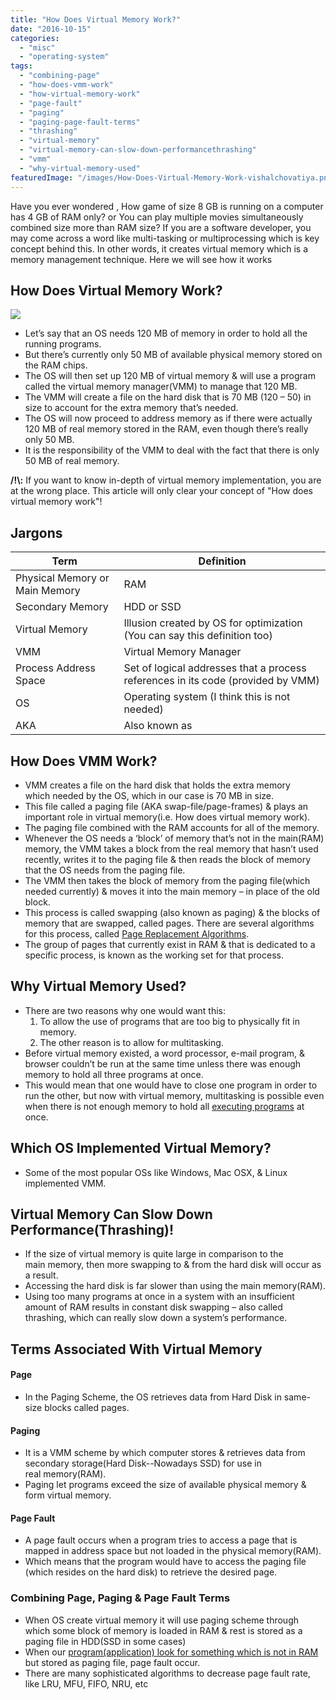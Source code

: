 ```yaml
---
title: "How Does Virtual Memory Work?"
date: "2016-10-15"
categories: 
  - "misc"
  - "operating-system"
tags: 
  - "combining-page"
  - "how-does-vmm-work"
  - "how-virtual-memory-work"
  - "page-fault"
  - "paging"
  - "paging-page-fault-terms"
  - "thrashing"
  - "virtual-memory"
  - "virtual-memory-can-slow-down-performancethrashing"
  - "vmm"
  - "why-virtual-memory-used"
featuredImage: "/images/How-Does-Virtual-Memory-Work-vishalchovatiya.png"
---
```


Have you ever wondered , How game of size 8 GB is running on a computer has 4 GB of RAM only? or You can play multiple movies simultaneously combined size more than RAM size? If you are a software developer, you may come across a word like multi-tasking or multiprocessing which is key concept behind this. In other words, it creates virtual memory which is a memory management technique. Here we will see how it works

## How Does Virtual Memory Work?

![](/images/How-Does-Virtual-Memory-Work.jpg)

- Let’s say that an OS needs 120 MB of memory in order to hold all the running programs.
- But there’s currently only 50 MB of available physical memory stored on the RAM chips.
- The OS will then set up 120 MB of virtual memory & will use a program called the virtual memory manager(VMM) to manage that 120 MB.
- The VMM will create a file on the hard disk that is 70 MB (120 – 50) in size to account for the extra memory that’s needed.
- The OS will now proceed to address memory as if there were actually 120 MB of real memory stored in the RAM, even though there’s really only 50 MB.
- It is the responsibility of the VMM to deal with the fact that there is only 50 MB of real memory.

**/!\\:** If you want to know in-depth of virtual memory implementation, you are at the wrong place. This article will only clear your concept of "How does virtual memory work"!

## Jargons

| Term | Definition |
|------|------------|
| Physical Memory or Main Memory | RAM |
| Secondary Memory | HDD or SSD |
| Virtual Memory | Illusion created by OS for optimization (You can say this definition too) |
| VMM | Virtual Memory Manager |
| Process Address Space | Set of logical addresses that a process references in its code (provided by VMM) |
| OS | Operating system (I think this is not needed) |
| AKA | Also known as |

## How Does VMM Work?

- VMM creates a file on the hard disk that holds the extra memory which needed by the OS, which in our case is 70 MB in size.
- This file called a paging file (AKA swap-file/page-frames) & plays an important role in virtual memory(i.e. How does virtual memory work).
- The paging file combined with the RAM accounts for all of the memory.
- Whenever the OS needs a ‘block’ of memory that’s not in the main(RAM) memory, the VMM takes a block from the real memory that hasn’t used recently, writes it to the paging file & then reads the block of memory that the OS needs from the paging file.
- The VMM then takes the block of memory from the paging file(which needed currently) & moves it into the main memory – in place of the old block.
- This process is called swapping (also known as paging) & the blocks of memory that are swapped, called pages. There are several algorithms for this process, called [Page Replacement Algorithms](https://en.wikipedia.org/wiki/Page_replacement_algorithm).
- The group of pages that currently exist in RAM & that is dedicated to a specific process, is known as the working set for that process.

## Why Virtual Memory Used?

- There are two reasons why one would want this:
    1. To allow the use of programs that are too big to physically fit in memory.
    2. The other reason is to allow for multitasking.
- Before virtual memory existed, a word processor, e-mail program, & browser couldn’t be run at the same time unless there was enough memory to hold all three programs at once.
- This would mean that one would have to close one program in order to run the other, but now with virtual memory, multitasking is possible even when there is not enough memory to hold all [executing programs](/posts/program-gets-run-linux/) at once.

## Which OS Implemented Virtual Memory?

- Some of the most popular OSs like Windows, Mac OSX, & Linux implemented VMM.

## Virtual Memory Can Slow Down Performance(Thrashing)!

- If the size of virtual memory is quite large in comparison to the main memory, then more swapping to & from the hard disk will occur as a result.
- Accessing the hard disk is far slower than using the main memory(RAM).
- Using too many programs at once in a system with an insufficient amount of RAM results in constant disk swapping – also called thrashing, which can really slow down a system’s performance.

## Terms Associated With Virtual Memory

#### **Page**

- In the Paging Scheme, the OS retrieves data from Hard Disk in same-size blocks called pages.

#### **Paging**

- It is a VMM scheme by which computer stores & retrieves data from secondary storage(Hard Disk--Nowadays SSD) for use in real memory(RAM).
- Paging let programs exceed the size of available physical memory & form virtual memory.

#### **Page Fault**

- A page fault occurs when a program tries to access a page that is mapped in address space but not loaded in the physical memory(RAM).
- Which means that the program would have to access the paging file (which resides on the hard disk) to retrieve the desired page.

### [](https://github.com/VisheshPatel/OS-Concepts/blob/master/Paging%20%26%20Page%20Faults.md#combining-page-paging--page-fault-terms)Combining Page, Paging & Page Fault Terms

- When OS create virtual memory it will use paging scheme through which some block of memory is loaded in RAM & rest is stored as a paging file in HDD(SSD in some cases)
- When our [program(application) look for something which is not in RAM](/posts/how-c-program-stored-in-ram-memory/) but stored as paging file, page fault occur.
- There are many sophisticated algorithms to decrease page fault rate, like LRU, MFU, FIFO, NRU, etc
